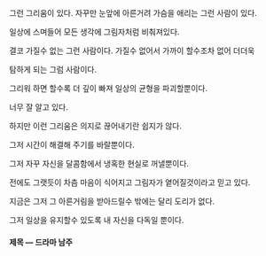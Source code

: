 그런 그리움이 있다. 자꾸만 눈앞에 아른거려 가슴을 애리는 그런 사람이 있다.

일상에 스며들어 모든 생각에 그림자처럼 비춰져있다.

결코 가질수 없는 그런 사람이다. 가질수 없어서 가까이 할수조차 없어 더더욱

탐하게 되는 그럼 사람이다.

그리워 하면 할수록 더 깊이 빠져 일상의 균형을 파괴할뿐이다.

너무 잘 알고 있다.

하지만 이런 그리움은 의지로 끊어내기란 쉽지가 않다.

그저 시간이 해결해 주기를 바랄뿐이다.

그저 자꾸 자신을 달콤함에서 냉혹한 현실로 꺼낼뿐이다.

전에도 그랫듯이 차츰 마음이 식어지고 그림자가 옅어질것이라고 믿고 있다.

지금은 그저 그 아른거림을 받아드릴수 밖에는 달리 도리가 없다.

그저 일상을 유지할수 있도록 내 자신을 다독일 뿐이다.

#### 제목 — 드라마 남주
